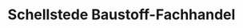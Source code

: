 ---
title: "Schellstede Baustoff-Fachhandel"
url: /brake/schellstede-baustoff-fachhandel/
shop: Baumarkt
---